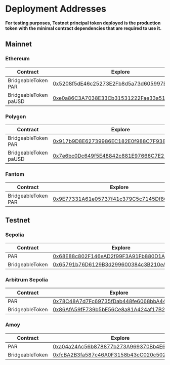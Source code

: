 # Deployment Addresses

**For testing purposes, Testnet principal token deployed is the production token with the minimal contract dependencies that are required to use it.**

## Mainnet

### Ethereum

| Contract              | Explore                                                                                                               |
| --------------------- | --------------------------------------------------------------------------------------------------------------------- |
| BridgeableToken PAR   | [0x5208f5dE46c25273E2Fb8d5a73d605997BC4CA3F](https://etherscan.io/address/0x5208f5dE46c25273E2Fb8d5a73d605997BC4CA3F) |
| BridgeableToken paUSD | [0xe0a86C3A7038E33Cb31531222Fae33a51B5022B2](https://etherscan.io/address/0xe0a86C3A7038E33Cb31531222Fae33a51B5022B2) |

### Polygon

| Contract              | Explore                                                                                                                  |
| --------------------- | ------------------------------------------------------------------------------------------------------------------------ |
| BridgeableToken PAR   | [0x917b9D8E62739986EC182E0f988C7F938651aFD7](https://polygonscan.com/address/0x917b9D8E62739986EC182E0f988C7F938651aFD7) |
| BridgeableToken paUSD | [0x7e6bc0Dc649f5E48842c881E97666C7E21d0a433](https://polygonscan.com/address/0x7e6bc0Dc649f5E48842c881E97666C7E21d0a433) |

### Fantom

| Contract            | Explore                                                                                                              |
| ------------------- | -------------------------------------------------------------------------------------------------------------------- |
| BridgeableToken PAR | [0x9E77331A61e05737f41c379C5c7145Df802C64Ef](https://ftmscan.com/address/0x9E77331A61e05737f41c379C5c7145Df802C64Ef) |

## Testnet

### Sepolia

| Contract        | Explore                                                                                                                       |
| --------------- | ----------------------------------------------------------------------------------------------------------------------------- |
| PAR             | [0x68E88c802F146eAD2f99F3A91Fb880D1A2509672](https://sepolia.etherscan.io/address/0x68E88c802F146eAD2f99F3A91Fb880D1A2509672) |
| BridgeableToken | [0x65791b76D6129B3d299600384c3B210eAb695032](https://sepolia.etherscan.io/address/0x65791b76D6129B3d299600384c3B210eAb695032) |

### Arbitrum Sepolia

| Contract        | Explore                                                                                                                      |
| --------------- | ---------------------------------------------------------------------------------------------------------------------------- |
| PAR             | [0x78C48A7d7Fc69735fDab448fe6068bbA44a920E6](https://sepolia.arbiscan.io/address/0x78C48A7d7Fc69735fDab448fe6068bbA44a920E6) |
| BridgeableToken | [0x86AfA59fF739b5bE56Ce8a81A424af17B29668e9](https://sepolia.arbiscan.io/address/0x86AfA59fF739b5bE56Ce8a81A424af17B29668e9) |

### Amoy

| Contract        | Explore                                                                                                                       |
| --------------- | ----------------------------------------------------------------------------------------------------------------------------- |
| PAR             | [0xa04a24Ac56b878877b273A969370Bb4E6e0196e5](https://amoy.polygonscan.com/address/0xa04a24Ac56b878877b273A969370Bb4E6e0196e5) |
| BridgeableToken | [0xfcBA2B3fa587c46A0F3158b43cC020c5026b53A8](https://amoy.polygonscan.com/address/0xfcBA2B3fa587c46A0F3158b43cC020c5026b53A8) |
